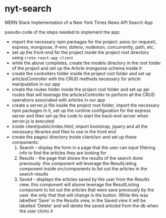 # nyt-search
MERN Stack Implementation of a New York Times News API Search App

pseudo-code of the steps needed to implement the app:
* import the necessary npm packages for the project: axios (or request), express, mongoose, if-env, dotenv, nodemon, concurrently, path, etc.
* set up the front-end for the project inside the project root directory using `crate-react-app client`
* while the above completes, create the models directory in the root folder of the project and set up the Article mongoose schema inside it
* create the controllers folder inside the project root folder and set up articlesController with the CRUD methods necessary for article manipulation in our app
* create the routes folder inside the project root folder and set up api routes that will leverage the articlesController to perform all the CRUD operations associated with articles in our app
* create a server.js file inside the project root folder, import the necessary npm packages in it, set up the runtime configuration for the express server and then set up the code to start the back-end server when server.js is executed
* inside client/public/index.html, import bootstrap, jquery and all the necessary libraries and files to use in the front end
* create the pages/ directory inside client/src and set up these components:
	1. Search - display the form in a page that the user can input filtering info to find the articles they are looking for
	2. Results - the page that shows the results of the search done previously. this component will leverage the ResultListing component inside src/components to list out the articles in the search results
	3. Saved - displays the articles saved by the user from the Results view. this component will alsove leverage the ResultListing component to list out the articles that were save previously by the user. the only that that will change is the button. While this was labellled 'Save' in the Results view, in the Saved view it will be labelled 'Delete' and will delete the saved articled from the db when the user clicks it